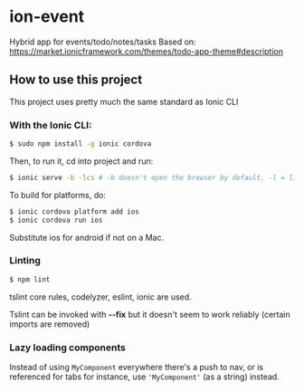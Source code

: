 # ion-event
Hybrid app for events/todo/notes/tasks
Based on: https://market.ionicframework.com/themes/todo-app-theme#description

## How to use this project
This project uses pretty much the same standard as Ionic CLI

### With the Ionic CLI:

```bash
$ sudo npm install -g ionic cordova
```

Then, to run it, cd into project and run:

```bash
$ ionic serve -b -lcs # -b doesn't open the browser by default, -l = liveloread, c = console.logs
```

To build for platforms, do:

```bash
$ ionic cordova platform add ios
$ ionic cordova run ios
```

Substitute ios for android if not on a Mac.

### Linting

```bash
$ npm lint
```

tslint core rules, codelyzer, eslint, ionic are used.

Tslint can be invoked with **--fix** but it doesn't seem to work reliably (certain imports are removed)


### Lazy loading components
Instead of using `MyComponent` everywhere there's a push to nav, or is referenced for tabs for instance, use `'MyComponent'` (as a string) instead.

